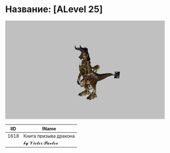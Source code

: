 # Название: [ALevel 25]

![t00007.png](t00007.png)

| IID | IName               |
|-----|---------------------|
| 1618 | Книга призыва дракона |
|     | 𝓫𝔂 𝓥𝓲𝓬𝓽𝓸𝓻 𝓟𝓪𝓿𝓵𝓸𝓿   |